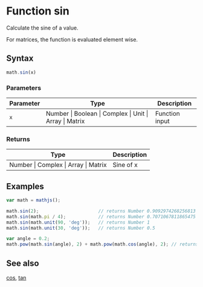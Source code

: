 # Function sin

Calculate the sine of a value.

For matrices, the function is evaluated element wise.


## Syntax

```js
math.sin(x)
```

### Parameters

Parameter | Type | Description
--------- | ---- | -----------
`x` | Number &#124; Boolean &#124; Complex &#124; Unit &#124; Array &#124; Matrix | Function input

### Returns

Type | Description
---- | -----------
Number &#124; Complex &#124; Array &#124; Matrix | Sine of x


## Examples

```js
var math = mathjs();

math.sin(2);                      // returns Number 0.9092974268256813
math.sin(math.pi / 4);            // returns Number 0.7071067811865475
math.sin(math.unit(90, 'deg'));   // returns Number 1
math.sin(math.unit(30, 'deg'));   // returns Number 0.5

var angle = 0.2;
math.pow(math.sin(angle), 2) + math.pow(math.cos(angle), 2); // returns Number ~1
```


## See also

[cos](cos.md),
[tan](tan.md)


<!-- Note: This file is automatically generated from source code comments. Changes made in this file will be overridden. -->
